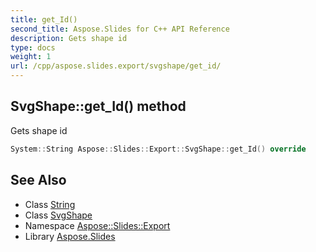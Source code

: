 ```yaml
---
title: get_Id()
second_title: Aspose.Slides for C++ API Reference
description: Gets shape id
type: docs
weight: 1
url: /cpp/aspose.slides.export/svgshape/get_id/
---
```

## SvgShape::get_Id() method


Gets shape id

```cpp
System::String Aspose::Slides::Export::SvgShape::get_Id() override
```

## See Also

* Class [String](../../system/string/)
* Class [SvgShape](./)
* Namespace [Aspose::Slides::Export](../)
* Library [Aspose.Slides](../../)